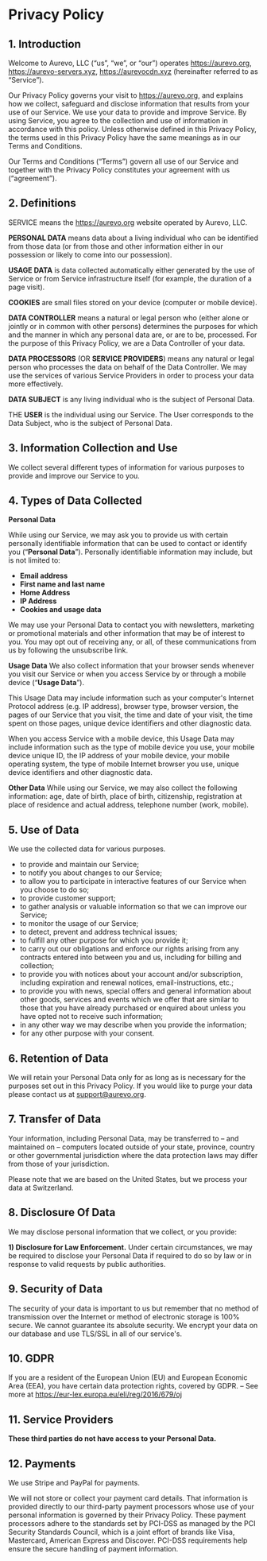# Privacy Policy

## 1. Introduction
Welcome to Aurevo, LLC (“us”, “we”, or “our”) operates https://aurevo.org, https://aurevo-servers.xyz, https://aurevocdn.xyz (hereinafter referred to as “Service”).

Our Privacy Policy governs your visit to https://aurevo.org, and explains how we collect,
safeguard and disclose information that results from your use of our Service.
We use your data to provide and improve Service. By using Service, you agree to the collection and use of information in accordance with this policy. Unless otherwise defined in this Privacy Policy, the terms used in this Privacy Policy have the same meanings as in our Terms and Conditions.

Our Terms and Conditions (“Terms”) govern all use of our Service and together with the Privacy Policy constitutes your agreement with us (“agreement”).

## 2. Definitions
SERVICE means the https://aurevo.org website operated by Aurevo, LLC.

**PERSONAL DATA** means data about a living individual who can be identified from those data (or from those and other information either in our possession or likely to come into our possession).

**USAGE DATA** is data collected automatically either generated by the use of Service or from Service infrastructure itself (for example, the duration of a page visit).

**COOKIES** are small files stored on your device (computer or mobile device).

**DATA CONTROLLER** means a natural or legal person who (either alone or jointly or in common with other persons) determines the purposes for which and the manner in which any personal data are, or are to be, processed. For the purpose of this Privacy Policy, we are a Data Controller of your data.

**DATA PROCESSORS** (OR **SERVICE PROVIDERS**) means any natural or legal person who processes the data on behalf of the Data Controller. We may use the services of various Service Providers in order to process your data more effectively.

**DATA SUBJECT** is any living individual who is the subject of Personal Data.

THE **USER** is the individual using our Service. The User corresponds to the Data Subject, who is the subject of Personal Data.

## 3. Information Collection and Use

We collect several different types of information for various purposes to provide and improve our Service to you.

## 4. Types of Data Collected

**Personal Data**

While using our Service, we may ask you to provide us with certain personally identifiable information that can be used to contact or identify you (“**Personal Data**”). Personally identifiable information may include, but is not limited to:

- **Email address**
- **First name and last name**
- **Home Address**
- **IP Address**
- **Cookies and usage data**

We may use your Personal Data to contact you with newsletters, marketing or promotional materials and other information that may be of interest to you. You may opt out of receiving any, or all, of these communications from us by following the unsubscribe link.

**Usage Data**
We also collect information that your browser sends whenever you visit our Service or when you access Service by or through a mobile device (“**Usage Data**”).

This Usage Data may include information such as your computer's Internet Protocol address (e.g. IP address), browser type, browser version, the pages of our Service that you visit, the time and date of your visit, the time spent on those pages, unique device identifiers and other diagnostic data.

When you access Service with a mobile device, this Usage Data may include information such as the type of mobile device you use, your mobile device unique ID, the IP address of your mobile device, your mobile operating system, the type of mobile Internet browser you use, unique device identifiers and other diagnostic data.

**Other Data**
While using our Service, we may also collect the following information: age, date of birth, place of birth, citizenship, registration at place of residence and actual address, telephone number (work, mobile).

## 5. Use of Data

We use the collected data for various purposes.

- to provide and maintain our Service;
- to notify you about changes to our Service;
- to allow you to participate in interactive features of our Service when you choose to do so;
- to provide customer support;
- to gather analysis or valuable information so that we can improve our Service;
- to monitor the usage of our Service;
- to detect, prevent and address technical issues;
- to fulfill any other purpose for which you provide it;
- to carry out our obligations and enforce our rights arising from any contracts entered into between you and us, including for billing and collection;
- to provide you with notices about your account and/or subscription, including expiration and renewal notices, email-instructions, etc.;
- to provide you with news, special offers and general information about other goods, services and events which we offer that are similar to those that you have already purchased or enquired about unless you have opted not to receive such information;
- in any other way we may describe when you provide the information;
- for any other purpose with your consent.

## 6. Retention of Data
We will retain your Personal Data only for as long as is necessary for the purposes set out in this Privacy Policy.
If you would like to purge your data please contact us at support@aurevo.org.

## 7. Transfer of Data

Your information, including Personal Data, may be transferred to – and maintained on – computers located outside of your state, province, country or other governmental jurisdiction where the data protection laws may differ from those of your jurisdiction.

Please note that we are based on the United States, but we process your data at Switzerland.

## 8. Disclosure Of Data

We may disclose personal information that we collect, or you provide:

**1) Disclosure for Law Enforcement.**
Under certain circumstances, we may be required to disclose your Personal Data if required to do so by law or in response to valid requests by public authorities.

## 9. Security of Data
The security of your data is important to us but remember that no method of transmission over the Internet or method of electronic storage is 100% secure. We cannot guarantee its absolute security.
We encrypt your data on our database and use TLS/SSL in all of our service's.

## 10. GDPR
If you are a resident of the European Union (EU) and European Economic Area (EEA), you have certain data protection rights, covered by GDPR. – See more at https://eur-lex.europa.eu/eli/reg/2016/679/oj

## 11. Service Providers

**These third parties do not have access to your Personal Data.**

## 12. Payments
We use Stripe and PayPal for payments.

We will not store or collect your payment card details. That information is provided directly to our third-party payment processors whose use of your personal information is governed by their Privacy Policy. These payment processors adhere to the standards set by PCI-DSS as managed by the PCI Security Standards Council, which is a joint effort of brands like Visa, Mastercard, American Express and Discover. PCI-DSS requirements help ensure the secure handling of payment information.
